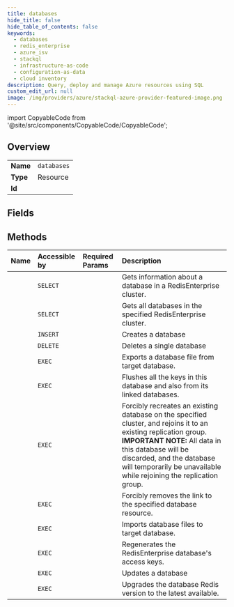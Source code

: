 ```yaml
---
title: databases
hide_title: false
hide_table_of_contents: false
keywords:
  - databases
  - redis_enterprise
  - azure_isv    
  - stackql
  - infrastructure-as-code
  - configuration-as-data
  - cloud inventory
description: Query, deploy and manage Azure resources using SQL
custom_edit_url: null
image: /img/providers/azure/stackql-azure-provider-featured-image.png
---
```


import CopyableCode from '@site/src/components/CopyableCode/CopyableCode';




## Overview
<table><tbody>
<tr><td><b>Name</b></td><td><code>databases</code></td></tr>
<tr><td><b>Type</b></td><td>Resource</td></tr>
<tr><td><b>Id</b></td><td><CopyableCode code="azure_isv.redis_enterprise.databases" /></td></tr>
</tbody></table>

## Fields
## Methods
| Name | Accessible by | Required Params | Description |
|:-----|:--------------|:----------------|:------------|
| <CopyableCode code="get" /> | `SELECT` | <CopyableCode code="clusterName, databaseName, resourceGroupName, subscriptionId" /> | Gets information about a database in a RedisEnterprise cluster. |
| <CopyableCode code="list_by_cluster" /> | `SELECT` | <CopyableCode code="clusterName, resourceGroupName, subscriptionId" /> | Gets all databases in the specified RedisEnterprise cluster. |
| <CopyableCode code="create" /> | `INSERT` | <CopyableCode code="clusterName, databaseName, resourceGroupName, subscriptionId" /> | Creates a database |
| <CopyableCode code="delete" /> | `DELETE` | <CopyableCode code="clusterName, databaseName, resourceGroupName, subscriptionId" /> | Deletes a single database |
| <CopyableCode code="export" /> | `EXEC` | <CopyableCode code="clusterName, databaseName, resourceGroupName, subscriptionId, data__sasUri" /> | Exports a database file from target database. |
| <CopyableCode code="flush" /> | `EXEC` | <CopyableCode code="clusterName, databaseName, resourceGroupName, subscriptionId" /> | Flushes all the keys in this database and also from its linked databases. |
| <CopyableCode code="force_link_to_replication_group" /> | `EXEC` | <CopyableCode code="clusterName, databaseName, resourceGroupName, subscriptionId, data__groupNickname, data__linkedDatabases" /> | Forcibly recreates an existing database on the specified cluster, and rejoins it to an existing replication group. **IMPORTANT NOTE:** All data in this database will be discarded, and the database will temporarily be unavailable while rejoining the replication group. |
| <CopyableCode code="force_unlink" /> | `EXEC` | <CopyableCode code="clusterName, databaseName, resourceGroupName, subscriptionId, data__ids" /> | Forcibly removes the link to the specified database resource. |
| <CopyableCode code="import" /> | `EXEC` | <CopyableCode code="clusterName, databaseName, resourceGroupName, subscriptionId, data__sasUris" /> | Imports database files to target database. |
| <CopyableCode code="regenerate_key" /> | `EXEC` | <CopyableCode code="clusterName, databaseName, resourceGroupName, subscriptionId, data__keyType" /> | Regenerates the RedisEnterprise database's access keys. |
| <CopyableCode code="update" /> | `EXEC` | <CopyableCode code="clusterName, databaseName, resourceGroupName, subscriptionId" /> | Updates a database |
| <CopyableCode code="upgrade_db_redis_version" /> | `EXEC` | <CopyableCode code="clusterName, databaseName, resourceGroupName, subscriptionId" /> | Upgrades the database Redis version to the latest available. |
